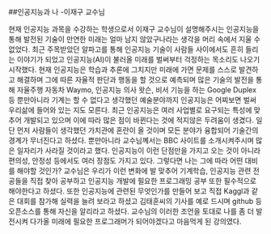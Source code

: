##인공지능과 나 -이재구 교수님

현재 인공지능 과목을 수강하는 학생으로서 이재구 교수님이 설명해주시는 인공지능을 통해 발전된 기술이 만연한 미래는 얼마 남지 않았구나라는 생각을 머리 속에서 지울 수 없었다. 
최근 주목받았던 알파고를 통해 인공지능 기술이 사람들 사이에서도 흔히 들리는 이야기가 되었고 인공지능(AI)이 불러올 미래를 벌써부터 걱정하는 목소리도 나오기 시작했다. 
현재 인공지능은 학습과 추론에 그치지만 미래에 가면 문제를 스스로 발견하고 해결하며 그에 따른 자율적 판단과 행동을 할 것으로 예측되며 많은 기술의 발전을 통해 자율주행 자동차 Waymo, 인공지능 의사 왓슨, 비서 기능을 하는 Google Duplex 등 뿐만아니라 기계는 할 수 없다고 생각했던 예술분야까지 인공지능은 어찌보면 벌써 우리삶에 들어와 있는 지도 모른다. 
최근 인공지능은 여러 사업별로 요구되는 특성에 맞추어 개발되고 있으며 이에 따라 많은 점이 바뀐다는 것에 적지않은 두려움이 생겼다. 
일단 먼저 사람들이 생각했던 가치관에 혼란이 올 것이며 모든 분야가 융합되어 기술간의 경계가 무너진다고 하셨다. 
뿐만아니라 교수님꼐서는 BBC 사이트를 소개시켜주시며 많은 일자리가 사라질 것이라고 했다. 인공지능이 이런 단점만을 가지고 오는 것이 아니라 편의성, 안정성 등에서도 여러 장점도 가지고 있다. 
그렇다면 나는 그에 따라 어떤 대비를 해야할 것인가? 교수님은 우리가 이런 변화에 발 맞추어 기계학습, 인공지능 관련 전공들을 직접 찾아 공부하고 인공지능 개발에 필요한 프로그래밍 공부 또한 필수적으로 해야한다고 하셨다. 
또한 인공지능에 관련된 무엇인가를 만들어 보고 직접 Kaggl과 같은 대회를 참가해 실력을 늘려 보라고 하셨고 김태훈씨의 기사를 예로 드시며 github 등 오픈소스를 통해 자신을 알리라고 하셨다. 교수님의 이러한 조언을 토대로 나를 좀 더 발전시켜 다가올 미래에 필요한 프로그래머가 되어야겠다고 마음먹게 된 강의였다. 
